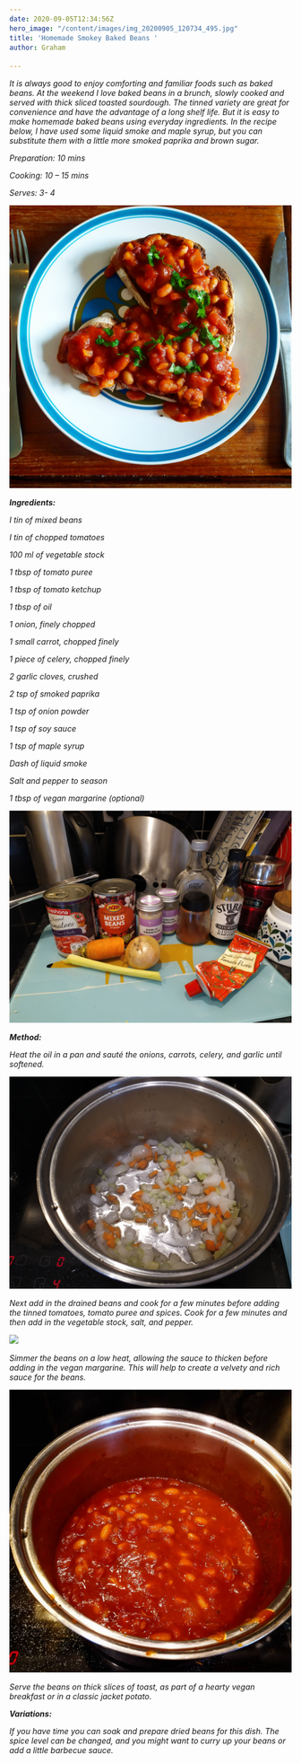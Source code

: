 ```yaml
---
date: 2020-09-05T12:34:56Z
hero_image: "/content/images/img_20200905_120734_495.jpg"
title: 'Homemade Smokey Baked Beans '
author: Graham

---
```

_It is always good to enjoy comforting and familiar foods such as baked beans. At the weekend I love baked beans in a brunch, slowly cooked and served with thick sliced toasted sourdough. The tinned variety are great for convenience and have the advantage of a long shelf life. But it is easy to make homemade baked beans using everyday ingredients. In the recipe below, I have used some liquid smoke and maple syrup, but you can substitute them with a little more smoked paprika and brown sugar._

_Preparation: 10 mins_

_Cooking: 10 – 15 mins_

_Serves: 3- 4_

![](/content/images/img_20200905_120734_495.jpg)

**_Ingredients:_**

_I tin of mixed beans_

_I tin of chopped tomatoes_

_100 ml of vegetable stock_

_1 tbsp of tomato puree_

_1 tbsp of tomato ketchup_

_1 tbsp of oil_

_1 onion, finely chopped_

_1 small carrot, chopped finely_

_1 piece of celery, chopped finely_

_2 garlic cloves, crushed_

_2 tsp of smoked paprika_

_1 tsp of onion powder_

_1 tsp of soy sauce_

_1 tsp of maple syrup_

_Dash of liquid smoke_

_Salt and pepper to season_

_1 tbsp of vegan margarine (optional)_

![](/content/images/img_20200905_110830.jpg)

**_Method:_**

_Heat the oil in a pan and sauté the onions, carrots, celery, and garlic until softened._

![](/content/images/img_20200905_111406.jpg)

_Next add in the drained beans and cook for a few minutes before adding the tinned tomatoes, tomato puree and spices. Cook for a few minutes and then add in the vegetable stock, salt, and pepper._

![](/content/images/img_20200905_111849.jpg)

_Simmer the beans on a low heat, allowing the sauce to thicken before adding in the vegan margarine. This will help to create a velvety and rich sauce for the beans._

![](/content/images/img_20200905_133202_482.jpg)

_Serve the beans on thick slices of toast, as part of a hearty vegan breakfast or in a classic jacket potato._

**_Variations:_**

_If you have time you can soak and prepare dried beans for this dish. The spice level can be changed, and you might want to curry up your beans or add a little barbecue sauce._